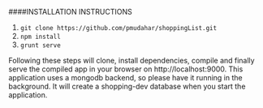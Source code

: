 ####INSTALLATION INSTRUCTIONS

1.  ```git clone https://github.com/pmudahar/shoppingList.git```
2.  ```npm install```
3.  ```grunt serve```

Following these steps will clone, install dependencies, compile and finally serve the compiled app in your browser on http://localhost:9000.  This application uses a mongodb backend, so please have it running in the background.  It will create a shopping-dev database when you start the application.


